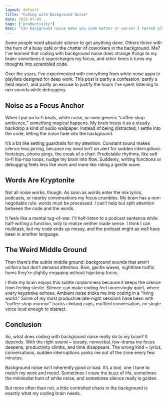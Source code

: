 ```yaml
---
layout: default
title: "Coding with Background Noise"
date: 2025-07-09
tags: ["productivity"]
desc: "Can background noise make you code better or worse? I tested playlists, rain sounds, and café hums to see what really works for focus."
---
```


Some people need absolute silence to get anything done. Others thrive with the hum
of a busy café or the chatter of coworkers in the background. Me? I’ve learned that
coding with background noise does strange things to my brain: sometimes it supercharges
my focus, and other times it turns my thoughts into scrambled code.

Over the years, I’ve experimented with everything from white noise apps to playlists
designed for deep work. This post is partly a confession, partly a field report,
and partly an excuse to justify the hours I’ve spent listening to rain sounds
while debugging.

## Noise as a Focus Anchor

When I put on lo-fi beats, white noise, or even generic “coffee shop ambience,”
something magical happens. My brain treats it as a steady backdrop a kind of
audio wallpaper. Instead of being distracted, I settle into the code, letting
the noise fade into the background.

It’s a bit like setting guardrails for my attention. Constant sound makes
silence less jarring, because my mind isn’t on alert for sudden interruptions
 footsteps, phone pings, the creak of a chair. Predictable rhythms, like soft
lo-fi hip-hop loops, nudge my brain into flow. Suddenly, writing functions or
debugging feels less like work and more like riding a gentle wave.

## Words Are Kryptonite

Not all noise works, though. As soon as words enter the mix lyrics, podcasts,
or nearby conversations my focus crumbles. My brain has a non-negotiable rule:
words must be processed. I can’t help but split attention between the code and
the words.

It feels like a mental tug-of-war. I’ll half-listen to a podcast sentence while
half-writing a function, only to realize neither made sense. I think I can multitask,
but my code ends up messy, and the podcast might as well have been in another language.

## The Weird Middle Ground

Then there’s the subtle middle ground: background sounds that aren’t uniform but
don’t demand attention. Rain, gentle waves, nighttime traffic hums they’re slightly
engaging without hijacking focus.

I think my brain enjoys this subtle randomness because it keeps the silence from
feeling sterile. Silence can make coding feel unnervingly quiet, where every
keystroke echoes. Ambient noise tricks me into coding in a “living world.”
Some of my most productive late-night sessions have been with “coffee shop murmur”
tracks clinking cups, muffled conversation, no single voice loud enough to distract.

## Conclusion

So, what does coding with background noise really do to my brain? It depends.
With the right sound ~ steady, nonverbal, low-drama my focus deepens, productivity
climbs, and time disappears. The wrong kind ~ lyrics, conversations, sudden interruptions
 yanks me out of the zone every few minutes.

Background noise isn’t inherently good or bad. It’s a tool, one I tune to match
my work and mood. Sometimes I crave the buzz of life, sometimes the minimalist
hum of white noise, and sometimes silence really is golden.

But more often than not, a little controlled chaos in the background is exactly
what my coding brain needs.
